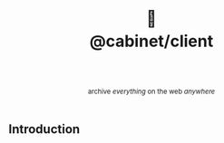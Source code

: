 <h1 align="center">
  <br />
  📁
  <br />
  @cabinet/client
  <sup>
    <br />
    <br />
  </sup>    
</h1>

<div align="center">
    <br />
    <sup>archive <i>everything</i> on the web <i>anywhere</i></sup>
    <br />
    <br />
</div>

## Introduction
